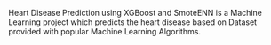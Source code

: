 Heart Disease Prediction using XGBoost and SmoteENN is a Machine Learning project which predicts the heart disease based on Dataset provided with popular Machine Learning Algorithms.
